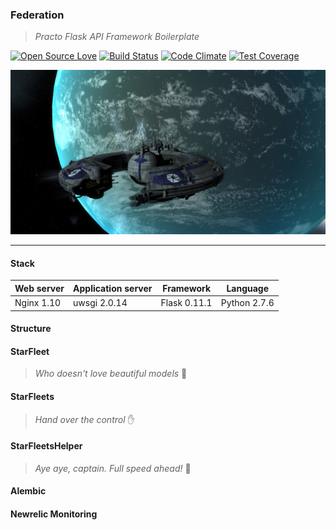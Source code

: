### Federation
> *Practo Flask API Framework Boilerplate*

[![Open Source Love](https://badges.frapsoft.com/os/v1/open-source.svg?v=103)](https://github.com/ellerbrock/open-source-badge/)
[![Build Status](https://travis-ci.org/practo/federation.svg?branch=master)](https://travis-ci.org/practo/federation)
[![Code Climate](https://codeclimate.com/github/practo/federation/badges/gpa.svg)](https://codeclimate.com/github/practo/federation)
[![Test Coverage](https://codeclimate.com/github/practo/federation/badges/coverage.svg)](https://codeclimate.com/github/practo/federation/coverage)

![federation](Federation.jpg)

---

#### Stack
Web server | Application server | Framework | Language
--- | --- | --- | --- |
Nginx 1.10 | uwsgi 2.0.14 | Flask 0.11.1 | Python 2.7.6

#### Structure

#### StarFleet
> *Who doesn't love beautiful models* :womans_clothes:

#### StarFleets
> *Hand over the control* :hand:

#### StarFleetsHelper
> *Aye aye, captain. Full speed ahead!* :rowboat:

#### Alembic

#### Newrelic Monitoring

